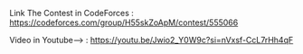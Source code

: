Link The Contest in CodeForces : https://codeforces.com/group/H55skZoApM/contest/555066


Video in Youtube--> : https://youtu.be/Jwio2_Y0W9c?si=nVxsf-CcL7rHh4qF
